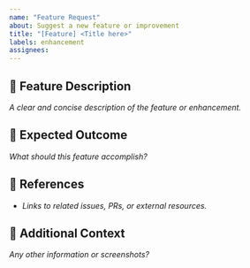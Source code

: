 ```yaml
---
name: "Feature Request"
about: Suggest a new feature or improvement
title: "[Feature] <Title here>"
labels: enhancement
assignees: 
---
```


## 🌟 Feature Description

_A clear and concise description of the feature or enhancement._

## 🎯 Expected Outcome

_What should this feature accomplish?_

## 🔗 References

- _Links to related issues, PRs, or external resources._

## 📌 Additional Context

_Any other information or screenshots?_